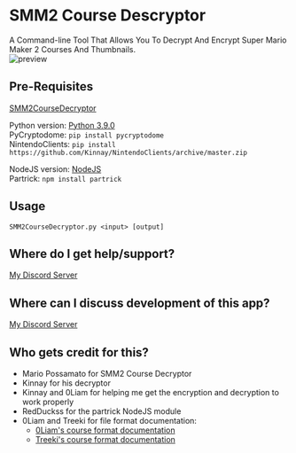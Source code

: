 # SMM2 Course Descryptor
A Command-line Tool That Allows You To Decrypt And Encrypt Super Mario Maker 2 Courses And Thumbnails.  
![preview](https://cdn.discordapp.com/attachments/593549383157547073/779463087794421810/unknown.png)

## Pre-Requisites
[SMM2CourseDecryptor](https://github.com/MarioPossamato/SMM2CourseDecryptor/archive/master.zip)  

Python version:
[Python 3.9.0](https://www.python.org/downloads/release/python-390/)  
PyCryptodome: `pip install pycryptodome`  
NintendoClients: `pip install https://github.com/Kinnay/NintendoClients/archive/master.zip`  

NodeJS version:
[NodeJS](nodejs.org/)  
Partrick: `npm install partrick`

## Usage
```SMM2CourseDecryptor.py <input> [output]```  

## Where do I get help/support?
[My Discord Server](https://discord.gg/8wx8uQF)

## Where can I discuss development of this app?
[My Discord Server](https://discord.gg/8wx8uQF)

## Who gets credit for this?
- Mario Possamato for SMM2 Course Decryptor
- Kinnay for his decryptor
- Kinnay and 0Liam for helping me get the encryption and decryption to work properly
- RedDuckss for the partrick NodeJS module
- 0Liam and Treeki for file format documentation:  
  - [0Liam's course format documentation](https://github.com/0Liam/smm2-documentation/blob/master/Course%20Format.md)  
  - [Treeki's course format documentation](https://github.com/Treeki/SMM2Reversing/blob/master/LevelFormat.md)
